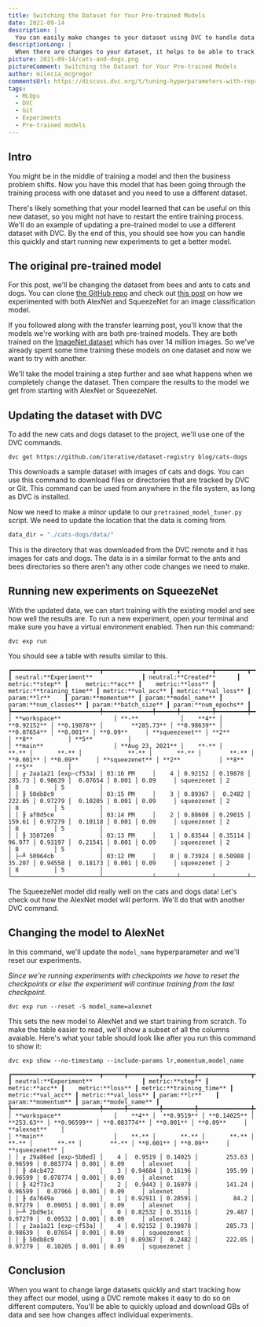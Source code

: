 ```yaml
---
title: Switching the Dataset for Your Pre-trained Models
date: 2021-09-14
description: |
  You can easily make changes to your dataset using DVC to handle data versioning.
descriptionLong: |
  When there are changes to your dataset, it helps to be able to track them with your models and DVC helps with data versioning.
picture: 2021-09-14/cats-and-dogs.png
pictureComment: Switching the Dataset for Your Pre-trained Models
author: milecia_mcgregor
commentsUrl: https://discuss.dvc.org/t/tuning-hyperparameters-with-reproducible-experiments/821
tags:
  - MLOps
  - DVC
  - Git
  - Experiments
  - Pre-trained models
---
```


## Intro

You might be in the middle of training a model and then the business problem
shifts. Now you have this model that has been going through the training process
with one dataset and you need to use a different dataset.

There's likely something that your model learned that can be useful on this new
dataset, so you might not have to restart the entire training process. We'll do
an example of updating a pre-trained model to use a different dataset with DVC.
By the end of this, you should see how you can handle this quickly and start
running new experiments to get a better model.

## The original pre-trained model

For this post, we'll be changing the dataset from bees and ants to cats and
dogs. You can clone
[the GitHub repo](https://github.com/iterative/pretrained-model-demo) and check
out [this post](https://dvc.org/blog/transfer-learning-experiments) on how we
experimented with both AlexNet and SqueezeNet for an image classification model.

If you followed along with the transfer learning post, you'll know that the
models we're working with are both pre-trained models. They are both trained on
the [ImageNet dataset](https://www.image-net.org/) which has over 14 million
images. So we've already spent some time training these models on one dataset
and now we want to try with another.

We'll take the model training a step further and see what happens when we
completely change the dataset. Then compare the results to the model we get from
starting with AlexNet or SqueezeNet.

## Updating the dataset with DVC

To add the new cats and dogs dataset to the project, we'll use one of the DVC
commands.

```dvc
dvc get https://github.com/iterative/dataset-registry blog/cats-dogs
```

This downloads a sample dataset with images of cats and dogs. You can use this
command to download files or directories that are tracked by DVC or Git. This
command can be used from anywhere in the file system, as long as DVC is
installed.

Now we need to make a minor update to our `pretrained_model_tuner.py` script. We
need to update the location that the data is coming from.

```python
data_dir = "./cats-dogs/data/"
```

This is the directory that was downloaded from the DVC remote and it has images
for cats and dogs. The data is in a similar format to the ants and bees
directories so there aren't any other code changes we need to make.

## Running new experiments on SqueezeNet

With the updated data, we can start training with the existing model and see how
well the results are. To run a new experiment, open your terminal and make sure
you have a virtual environment enabled. Then run this command:

```dvc
dvc exp run
```

You should see a table with results similar to this.

```dvctable
┏━━━━━━━━━━━━━━━━━━━━━━━━━┳━━━━━━━━━━━━━━┳━━━━━━┳━━━━━━━━━┳━━━━━━━━━┳━━━━━━━━━━━━━━━┳━━━━━━━━━┳━━━━━━━━━━┳━━━━━━━┳━━━━━━━━━━┳━━━━━━━━━━━━┳━━━━━━━━━━━━━┳━━━━━━━━━━━━┳━━━━━━━━━━━━┓
┃ neutral:**Experiment**              ┃ neutral:**Created**      ┃ metric:**step** ┃     metric:**acc** ┃    metric:**loss** ┃ metric:**training_time** ┃ metric:**val_acc** ┃ metric:**val_loss** ┃ param:**lr**    ┃ param:**momentum** ┃ param:**model_name** ┃ param:**num_classes** ┃ param:**batch_size** ┃ param:**num_epochs** ┃
┡━━━━━━━━━━━━━━━━━━━━━━━━━╇━━━━━━━━━━━━━━╇━━━━━━╇━━━━━━━━━╇━━━━━━━━━╇━━━━━━━━━━━━━━━╇━━━━━━━━━╇━━━━━━━━━━╇━━━━━━━╇━━━━━━━━━━╇━━━━━━━━━━━━╇━━━━━━━━━━━━━╇━━━━━━━━━━━━╇━━━━━━━━━━━━┩
│ **workspace**               │ **-**            │    **4** │ **0.92152** │ **0.19878** │        **285.73** │ **0.98639** │  **0.07654** │ **0.001** │ **0.09**     │ **squeezenet** │ **2**           │ **8**          │ **5**          │
│ **main**                    │ **Aug 23, 2021** │    **-** │       **-** │       **-** │             **-** │       **-** │        **-** │ **0.001** │ **0.09**     │ **squeezenet** │ **2**           │ **8**          │ **5**          │
│ │ ╓ 2aa1a21 [exp-cf53a] │ 03:16 PM     │    4 │ 0.92152 │ 0.19878 │        285.73 │ 0.98639 │  0.07654 │ 0.001 │ 0.09     │ squeezenet │ 2           │ 8          │ 5          │
│ │ ╟ 50db8c9             │ 03:15 PM     │    3 │ 0.89367 │  0.2482 │        222.05 │ 0.97279 │  0.10205 │ 0.001 │ 0.09     │ squeezenet │ 2           │ 8          │ 5          │
│ │ ╟ af0d5ce             │ 03:14 PM     │    2 │ 0.88608 │ 0.29015 │        159.61 │ 0.97279 │  0.10118 │ 0.001 │ 0.09     │ squeezenet │ 2           │ 8          │ 5          │
│ │ ╟ 3507269             │ 03:13 PM     │    1 │ 0.83544 │ 0.35114 │        96.977 │ 0.93197 │  0.21541 │ 0.001 │ 0.09     │ squeezenet │ 2           │ 8          │ 5          │
│ ├─╨ 50964cb             │ 03:12 PM     │    0 │ 0.73924 │ 0.50988 │        35.207 │ 0.94558 │  0.18173 │ 0.001 │ 0.09     │ squeezenet │ 2           │ 8          │ 5          │
└─────────────────────────┴──────────────┴──────┴─────────┴─────────┴───────────────┴─────────┴──────────┴───────┴──────────┴────────────┴─────────────┴────────────┴────────────┘
```

The SqueezeNet model did really well on the cats and dogs data! Let's check out
how the AlexNet model will perform. We'll do that with another DVC command.

## Changing the model to AlexNet

In this command, we'll update the `model_name` hyperparameter and we'll reset
our experiments.

_Since we're running experiments with checkpoints we have to reset the
checkpoints or else the experiment will continue training from the last
checkpoint._

```dvc
dvc exp run --reset -S model_name=alexnet
```

This sets the new model to AlexNet and we start training from scratch. To make
the table easier to read, we'll show a subset of all the columns avaiable.
Here's what your table should look like after you run this command to show it:

```dvc
dvc exp show --no-timestamp --include-params lr,momentum,model_name
```

```dvctable
┏━━━━━━━━━━━━━━━━━━━━━━━━━┳━━━━━━┳━━━━━━━━━┳━━━━━━━━━┳━━━━━━━━━━━━━━━┳━━━━━━━━━┳━━━━━━━━━━┳━━━━━━━┳━━━━━━━━━━┳━━━━━━━━━━━━┓
┃ neutral:**Experiment**              ┃ metric:**step** ┃     metric:**acc** ┃    metric:**loss** ┃ metric:**training_time** ┃ metric:**val_acc** ┃ metric:**val_loss** ┃ param:**lr**    ┃ param:**momentum** ┃ param:**model_name** ┃
┡━━━━━━━━━━━━━━━━━━━━━━━━━╇━━━━━━╇━━━━━━━━━╇━━━━━━━━━╇━━━━━━━━━━━━━━━╇━━━━━━━━━╇━━━━━━━━━━╇━━━━━━━╇━━━━━━━━━━╇━━━━━━━━━━━━┩
│ **workspace**               │    **4** │  **0.9519** │ **0.14025** │        **253.63** │ **0.96599** │ **0.083774** │ **0.001** │ **0.09**     │ **alexnet**    │
│ **main**                    │    **-** │       **-** │       **-** │             **-** │       **-** │        **-** │ **0.001** │ **0.09**     │ **squeezenet** │
│ │ ╓ 29a86ed [exp-5b8ed] │    4 │  0.9519 │ 0.14025 │        253.63 │ 0.96599 │ 0.083774 │ 0.001 │ 0.09     │ alexnet    │
│ │ ╟ d4cb472             │    3 │ 0.94684 │ 0.16196 │        195.99 │ 0.96599 │ 0.078774 │ 0.001 │ 0.09     │ alexnet    │
│ │ ╟ 42f73c3             │    2 │  0.9443 │ 0.16979 │        141.24 │ 0.96599 │  0.07966 │ 0.001 │ 0.09     │ alexnet    │
│ │ ╟ da7649a             │    1 │ 0.92911 │ 0.20591 │          84.2 │ 0.97279 │  0.09051 │ 0.001 │ 0.09     │ alexnet    │
│ ├─╨ 2bd9e1c             │    0 │ 0.82532 │ 0.35116 │        29.487 │ 0.97279 │  0.09532 │ 0.001 │ 0.09     │ alexnet    │
│ │ ╓ 2aa1a21 [exp-cf53a] │    4 │ 0.92152 │ 0.19878 │        285.73 │ 0.98639 │  0.07654 │ 0.001 │ 0.09     │ squeezenet │
│ │ ╟ 50db8c9             │    3 │ 0.89367 │  0.2482 │        222.05 │ 0.97279 │  0.10205 │ 0.001 │ 0.09     │ squeezenet │
```

## Conclusion

When you want to change large datasets quickly and start tracking how they
affect our model, using a DVC remote makes it easy to do so on different
computers. You'll be able to quickly upload and download GBs of data and see how
changes affect individual experiments.
